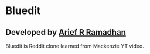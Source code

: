 # Bluedit
## Developed by [Arief R Ramadhan](https://ariefrizky.com)

Bluedit is Reddit clone learned from Mackenzie YT video.
